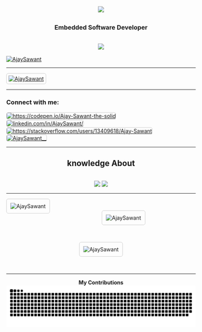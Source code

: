 <h1 align="center">
<img src="https://readme-typing-svg.herokuapp.com/?font=Righteous&size=35&center=true&vCenter=true&width=500&height=70&duration=4000&lines=Hi+There!+%F0%9F%91%8B;+I%27m+Ajay%20Sawant">
</h1>
<h3 align="center">Embedded Software Developer</h3>
<br/>
<div align="center"> 
<a href="mailto:sawantajay094@gmail.com">
<img src="https://img.shields.io/badge/Gmail-333333?style=for-the-badge&logo=gmail&logoColor=red" />
<p align="left"> <img src="https://komarev.com/ghpvc/?username=AjaySawant&label=Profile%20views&color=0e75b6&style=flat" alt="AjaySawant" /> </p>
<hr>
<p align="left"> <a href="https://github.com/ryo-ma/github-profile-trophy"><img src="https://github-profile-trophy.vercel.app/?username=AjaySawant" alt="AjaySawant" style="border: 1px solid #ccc; padding: 5px; border-radius: 5px;" /></a> </p>
<hr>
<h3 align="left">Connect with me:</h3>
<p align="left">
<a href="https://codepen.io/https://codepen.io/Ajay-Sawant-the-solid" target="blank"><img align="center" src="https://raw.githubusercontent.com/rahuldkjain/github-profile-readme-generator/master/src/images/icons/Social/codepen.svg" alt="https://codepen.io/Ajay-Sawant-the-solid" height="30" width="40" style="border: 1px solid #ccc; border-radius: 5px; margin-right: 5px;" /></a>
<a href="https://linkedin.com/in/linkedin.com/in/AjaySawant" target="blank"><img align="center" src="https://raw.githubusercontent.com/rahuldkjain/github-profile-readme-generator/master/src/images/icons/Social/linked-in-alt.svg" alt="linkedin.com/in/AjaySawant/" height="30" width="40" style="border: 1px solid #ccc; border-radius: 5px; margin-right: 5px;" /></a>
<a href="https://stackoverflow.com/users/https://stackoverflow.com/users/13409618/Ajay Sawant" target="blank"><img align="center" src="https://raw.githubusercontent.com/rahuldkjain/github-profile-readme-generator/master/src/images/icons/Social/stack-overflow.svg" alt="https://stackoverflow.com/users/13409618/Ajay-Sawant" height="30" width="40" style="border: 1px solid #ccc; border-radius: 5px; margin-right: 5px;" /></a>
<a href="https://instagram.com/AjaySawant__" target="blank"><img align="center" src="https://raw.githubusercontent.com/rahuldkjain/github-profile-readme-generator/master/src/images/icons/Social/instagram.svg" alt="AjaySawant__" height="30" width="40" style="border: 1px solid #ccc; border-radius: 5px; margin-right: 5px;" /></a>
</p>
<hr>
<h2 align="center">knowledge About</h2>
<br/>
<div align="center">
<img src="https://skillicons.dev/icons?i=vscode,github,git" />
<img src="https://skillicons.dev/icons?i=, c, Python" /><br>
</div>
</p>
<hr>
<p><img align="left" src="https://github-readme-stats.vercel.app/api/top-langs?username=AjaySawant&show_icons=true&locale=en&layout=compact" alt="AjaySawant" style="border: 1px solid #ccc; border-radius: 5px; padding: 10px;" /></p>
<br>
<p>&nbsp;<img align="center" src="https://github-readme-stats.vercel.app/api?username=AjaySawant&show_icons=true&locale=en" alt="AjaySawant" style="border: 1px solid #ccc; border-radius: 5px; padding: 10px;" /></p>
<br>
<p><img align="center" src="https://github-readme-streak-stats.herokuapp.com/?user=AjaySawant&" alt="AjaySawant" style="border: 1px solid #ccc; border-radius: 5px; padding: 10px;" /></p>
<br/>
<hr/>
<div align="center">
<b>My Contributions</b>
<br>
<img alt="snake eating my contributions" src="https://raw.githubusercontent.com/salesp07/salesp07/output/github-contribution-grid-snake.svg" />
  
 
